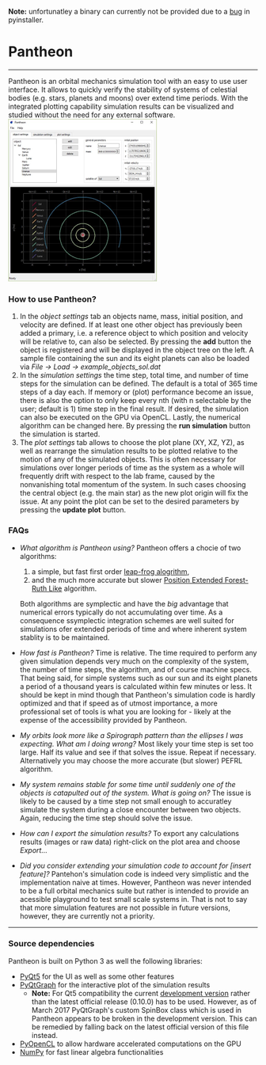 __Note:__ unfortunatley a binary can currently not be provided due to a [bug](https://github.com/pyinstaller/pyinstaller/issues/2426) in pyinstaller.

# Pantheon
---
Pantheon is an orbital mechanics simulation tool with an easy to use user interface. It allows to quickly verify the stability of systems of celestial bodies (e.g. stars, planets and moons) over extend time periods. With the integrated plotting capability simulation results can be visualized and studied without the need for any external software.
![Pantheon](Pantheon.png "Pantheon's user interface")

### How to use Pantheon?
1) In the _object settings_ tab an objects name, mass, initial position, and velocity are defined. If at least one other object has previously been added a primary, i.e. a reference object to which position and velocity will be relative to, can also be selected. 
By pressing the __add__ button the object is registered and will be displayed in the object tree on the left.
A sample file containing the sun and its eight planets can also be loaded via _File -> Load -> example_objects_sol.dat_
2) In the _simulation settings_ the time step, total time, and number of time steps for the simulation can be defined. The default is a total of 365 time steps of a day each. If memory or (plot) performance become an issue, there is also the option to only keep every nth (with n selectable by the user; default is 1) time step in the final result. If desired, the simulation can also be executed on the GPU via OpenCL. Lastly, the numerical algorithm can be changed here.
By pressing the __run simulation__ button the simulation is started.
3) The _plot settings_ tab allows to choose the plot plane (XY, XZ, YZ), as well as rearrange the simulation results to be plotted relative to the motion of any of the simulated objects. This is often necessary for simulations over longer periods of time as the system as a whole will frequently drift with respect to the lab frame, caused by the nonvanishing total momentum of the system. In such cases choosing the central object (e.g. the main star) as the new plot origin will fix the issue.
At any point the plot can be set to the desired parameters by pressing the __update plot__ button.

### FAQs
+ _What algorithm is Pantheon using?_
Pantheon offers a chocie of two algorithms:
    1) a simple, but fast first order [leap-frog alogrithm](https://en.wikipedia.org/wiki/Leapfrog_integration),
    2) and the much more accurate but slower [Position Extended Forest-Ruth Like](https://arxiv.org/abs/cond-mat/0110585) algorithm.

    Both algorithms are symplectic and have the _big_ advantage that numerical errors typically do not accumulating over time. As a consequence ssymplectic integration schemes are well suited for simulations ofer extended periods of time and where inherent system stablity is to be maintained.
+ _How fast is Pantheon?_
Time is relative. The time required to perform any given simulation depends very much on the complexity of the system, the number of time steps, the algorithm, and of course machine specs. That being said, for simple systems such as our sun and its eight planets a period of a thousand years is calculated within few minutes or less. It should be kept in mind though that Pantheon's simulation code is hardly optimized and that if speed as of utmost importance, a more professional set of tools is what you are looking for - likely at the expense of the accessibility provided by Pantheon.
+ _My orbits look more like a Spirograph pattern than the ellipses I was expecting. What am I doing wrong?_
Most likely your time step is set too large. Half its value and see if that solves the issue. Repeat if necessary. Alternatively you may choose the more accurate (but slower) PEFRL algorithm.
+ _My system remains stable for some time until suddenly one of the objects is catapulted out of the system. What is going on?_
The issue is likely to be caused by a time step not small enough to accuratley simulate the system during a close encounter between two objects. Again, reducing the time step should solve the issue. 
+ _How can I export the simulation results?_
To export any calculations results (images or raw data) right-click on the plot area and choose _Export..._
+ _Did you consider extending your simulation code to account for [insert feature]?_
Pantehon's simulation code is indeed very simplistic and the implementation naive at times. However, Pantheon was never intended to be a full orbital mechanics suite but rather is intended to provide an acessible playground to test small scale systems in. That is not to say that more simulation features are not possible in future versions, however, they are currently not a priority.

---
### Source dependencies
Pantheon is built on Python 3 as well the following libraries:
+ [PyQt5](https://www.riverbankcomputing.com/software/pyqt/download5) for the UI as well as some other features
+ [PyQtGraph](http://www.pyqtgraph.org) for the interactive plot of the simulation results
  + __Note:__ For Qt5 compatibility the current [development version](https://github.com/pyqtgraph/pyqtgraph) rather than the latest official release (0.10.0) has to be used. However, as of March 2017 PyQtGraph's custom SpinBox class which is used in Pantheon appears to be broken in the development version. This can be remedied by falling back on the latest official version of this file instead.
+ [PyOpenCL](https://mathema.tician.de/software/pyopencl/) to allow hardware accelerated computations on the GPU
+ [NumPy](http://www.numpy.org) for fast linear algebra functionalities